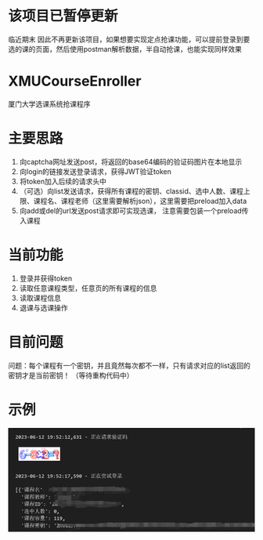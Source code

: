 # 该项目已暂停更新
临近期末 因此不再更新该项目，如果想要实现定点抢课功能，可以提前登录到要选的课的页面，然后使用postman解析数据，半自动抢课，也能实现同样效果

# XMUCourseEnroller
厦门大学选课系统抢课程序
# 主要思路
1. 向captcha网址发送post，将返回的base64编码的验证码图片在本地显示
2. 向login的链接发送登录请求，获得JWT验证token
3. 将token加入后续的请求头中
4. （可选）向list发送请求，获得所有课程的密钥、classid、选中人数、课程上限、课程名、课程老师（这里需要解析json），这里需要把preload加入data
5. 向add或del的url发送post请求即可实现选课， 注意需要包装一个preload传入课程
# 当前功能
1. 登录并获得token
2. 读取任意课程类型，任意页的所有课程的信息
3. 读取课程信息
4. 退课与选课操作
# 目前问题
问题：每个课程有一个密钥，并且竟然每次都不一样，只有请求对应的list返回的密钥才是当前密钥！
（等待重构代码中）

# 示例
![example](images/example.png)

